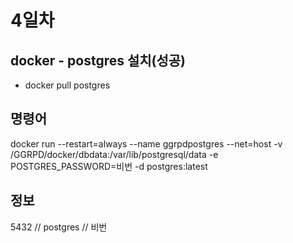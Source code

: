 # 4일차

## docker - postgres 설치(성공)
- docker pull postgres

## 명령어
docker run --restart=always --name ggrpdpostgres --net=host -v /GGRPD/docker/dbdata:/var/lib/postgresql/data -e POSTGRES_PASSWORD=비번 -d postgres:latest

## 정보
5432 // postgres // 비번
